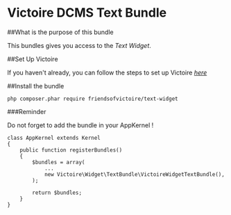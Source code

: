 Victoire DCMS Text Bundle
============

##What is the purpose of this bundle

This bundles gives you access to the *Text Widget*.

##Set Up Victoire

If you haven't already, you can follow the steps to set up Victoire *[here](https://github.com/Victoire/victoire/blob/master/setup.md)*

##Install the bundle

    php composer.phar require friendsofvictoire/text-widget

###Reminder

Do not forget to add the bundle in your AppKernel !

    class AppKernel extends Kernel
    {
        public function registerBundles()
        {
            $bundles = array(
                ...
                new Victoire\Widget\TextBundle\VictoireWidgetTextBundle(),
            );

            return $bundles;
        }
    }
